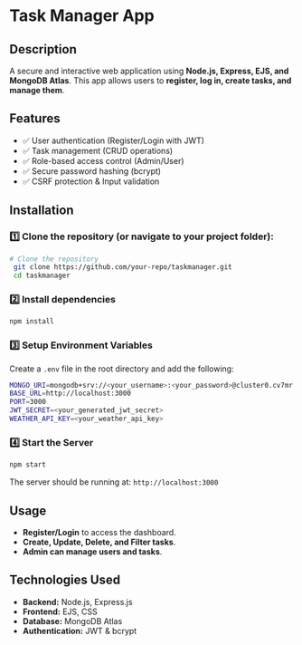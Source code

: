 # Task Manager App

## Description

A secure and interactive web application using **Node.js, Express, EJS, and MongoDB Atlas**. This app allows users to **register, log in, create tasks, and manage them**.

## Features

- ✅ User authentication (Register/Login with JWT)
- ✅ Task management (CRUD operations)
- ✅ Role-based access control (Admin/User)
- ✅ Secure password hashing (bcrypt)
- ✅ CSRF protection & Input validation

## Installation

### 1️⃣ Clone the repository (or navigate to your project folder):

```sh
# Clone the repository
 git clone https://github.com/your-repo/taskmanager.git
 cd taskmanager
```

### 2️⃣ Install dependencies

```sh
npm install
```

### 3️⃣ Setup Environment Variables

Create a `.env` file in the root directory and add the following:

```sh
MONGO_URI=mongodb+srv://<your_username>:<your_password>@cluster0.cv7mr.mongodb.net/?retryWrites=true&w=majority&appName=Cluster0
BASE_URL=http://localhost:3000
PORT=3000
JWT_SECRET=<your_generated_jwt_secret>
WEATHER_API_KEY=<your_weather_api_key>
```

### 4️⃣ Start the Server

```sh
npm start
```

The server should be running at: `http://localhost:3000`

## Usage

- **Register/Login** to access the dashboard.
- **Create, Update, Delete, and Filter tasks**.
- **Admin can manage users and tasks**.

## Technologies Used

- **Backend:** Node.js, Express.js
- **Frontend:** EJS, CSS
- **Database:** MongoDB Atlas
- **Authentication:** JWT & bcrypt





